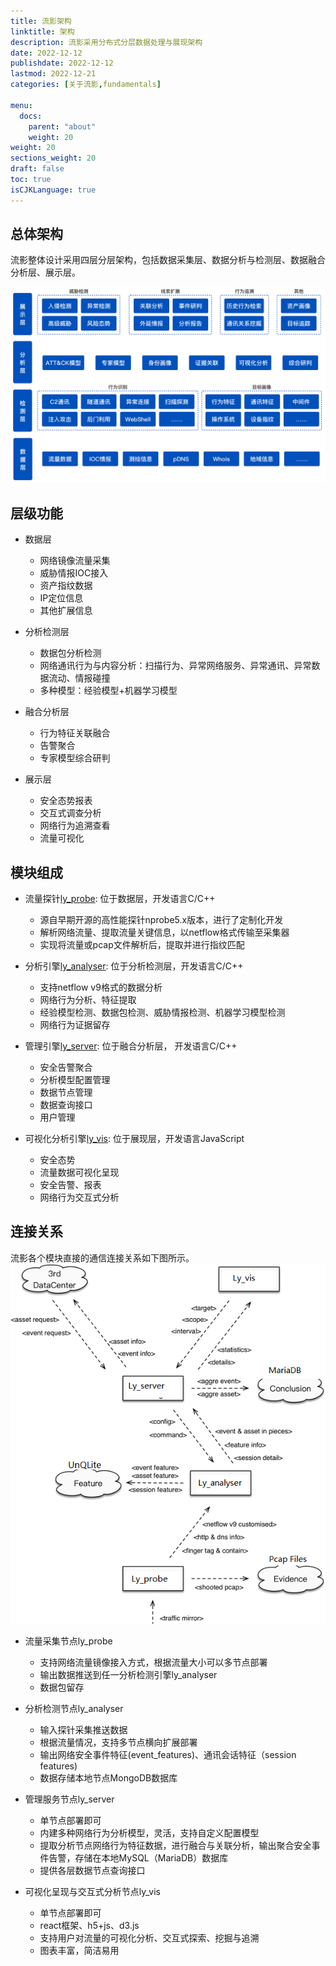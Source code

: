 ```yaml
---
title: 流影架构
linktitle: 架构
description: 流影采用分布式分层数据处理与展现架构
date: 2022-12-12
publishdate: 2022-12-12
lastmod: 2022-12-21
categories: [关于流影,fundamentals]

menu:
  docs:
    parent: "about"
    weight: 20
weight: 20
sections_weight: 20
draft: false
toc: true
isCJKLanguage: true
---
```


## 总体架构
流影整体设计采用四层分层架构，包括数据采集层、数据分析与检测层、数据融合分析层、展示层。

![流影架构](/images/liuying/ly_structure.png)

## 层级功能
* 数据层
  - 网络镜像流量采集
  - 威胁情报IOC接入
  - 资产指纹数据
  - IP定位信息
  - 其他扩展信息

* 分析检测层
  - 数据包分析检测
  - 网络通讯行为与内容分析：扫描行为、异常网络服务、异常通讯、异常数据流动、情报碰撞
  - 多种模型：经验模型+机器学习模型

* 融合分析层
  - 行为特征关联融合
  - 告警聚合
  - 专家模型综合研判

* 展示层
  - 安全态势报表
  - 交互式调查分析
  - 网络行为追溯查看
  - 流量可视化

## 模块组成

* 流量探针[ly_probe]: 位于数据层，开发语言C/C++
  - 源自早期开源的高性能探针nprobe5.x版本，进行了定制化开发
  - 解析网络流量、提取流量关键信息，以netflow格式传输至采集器
  - 实现将流量或pcap文件解析后，提取并进行指纹匹配
* 分析引擎[ly_analyser]: 位于分析检测层，开发语言C/C++
  - 支持netflow v9格式的数据分析
  - 网络行为分析、特征提取
  - 经验模型检测、数据包检测、威胁情报检测、机器学习模型检测
  - 网络行为证据留存

* 管理引擎[ly_server]: 位于融合分析层， 开发语言C/C++
  - 安全告警聚合
  - 分析模型配置管理
  - 数据节点管理
  - 数据查询接口
  - 用户管理

* 可视化分析引擎[ly_vis]: 位于展现层，开发语言JavaScript
  - 安全态势
  - 流量数据可视化呈现
  - 安全告警、报表
  - 网络行为交互式分析

## 连接关系
流影各个模块直接的通信连接关系如下图所示。
![流影模块关系](/images/liuying/ly_mod2.png)

* 流量采集节点ly_probe
  - 支持网络流量镜像接入方式，根据流量大小可以多节点部署
  - 输出数据推送到任一分析检测引擎ly_analyser
  - 数据包留存

* 分析检测节点ly_analyser
  - 输入探针采集推送数据
  - 根据流量情况，支持多节点横向扩展部署
  - 输出网络安全事件特征(event_features)、通讯会话特征（session features)
  - 数据存储本地节点MongoDB数据库

* 管理服务节点ly_server
  - 单节点部署即可
  - 内建多种网络行为分析模型，灵活，支持自定义配置模型
  - 提取分析节点网络行为特征数据，进行融合与关联分析，输出聚合安全事件告警，存储在本地MySQL（MariaDB）数据库
  - 提供各层数据节点查询接口

* 可视化呈现与交互式分析节点ly_vis
  - 单节点部署即可
  - react框架、h5+js、d3.js
  - 支持用户对流量的可视化分析、交互式探索、挖掘与追溯
  - 图表丰富，简洁易用


[ly_probe]:https://github.com/Abyssal-Fish-Technology/ly_vis
[ly_analyser]:https://github.com/Abyssal-Fish-Technology/ly_analyser
[ly_server]:https://github.com/Abyssal-Fish-Technology/ly_server
[ly_vis]:https://github.com/Abyssal-Fish-Technology/ly_probe